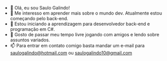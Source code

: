- 👋 Olá, eu sou Saulo Galindo!
- 👀 Me interesso em aprender mais sobre o mundo dev. Atualmente estou começando pelo back-end.
- 🌱 Estou iniciando a aprendizagem para desenvolvedor back-end e programação em C#.
- 💞️ Gosto de passar meu tempo livre jogando com amigos e lendo sobre assuntos variados.
- 📫 Para entrar em contato comigo basta mandar um e-mail para saulogalindo@hotmail.com ou saulogalindo10@gmail.com

<!---
sauletta/sauletta is a ✨ special ✨ repository because its `README.md` (this file) appears on your GitHub profile.
You can click the Preview link to take a look at your changes.
--->
